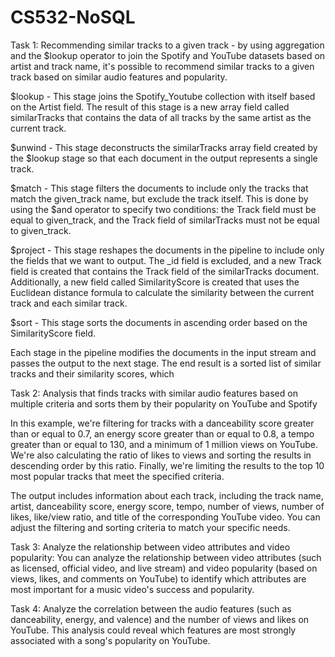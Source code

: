 # CS532-NoSQL

Task 1:
Recommending similar tracks to a given track - by using aggregation and the $lookup operator to join the Spotify and YouTube datasets based on artist and track name, it's possible to recommend similar tracks to a given track based on similar audio features and popularity.

$lookup - This stage joins the Spotify_Youtube collection with itself based on the Artist field. The result of this stage is a new array field called similarTracks that contains the data of all tracks by the same artist as the current track.

$unwind - This stage deconstructs the similarTracks array field created by the $lookup stage so that each document in the output represents a single track.

$match - This stage filters the documents to include only the tracks that match the given_track name, but exclude the track itself. This is done by using the $and operator to specify two conditions: the Track field must be equal to given_track, and the Track field of similarTracks must not be equal to given_track.

$project - This stage reshapes the documents in the pipeline to include only the fields that we want to output. The _id field is excluded, and a new Track field is created that contains the Track field of the similarTracks document. Additionally, a new field called SimilarityScore is created that uses the Euclidean distance formula to calculate the similarity between the current track and each similar track.

$sort - This stage sorts the documents in ascending order based on the SimilarityScore field.

Each stage in the pipeline modifies the documents in the input stream and passes the output to the next stage. The end result is a sorted list of similar tracks and their similarity scores, which

Task 2:
Analysis that finds tracks with similar audio features based on multiple criteria and sorts them by their popularity on YouTube and Spotify

In this example, we're filtering for tracks with a danceability score greater than or equal to 0.7, an energy score greater than or equal to 0.8, a tempo greater than or equal to 130, and a minimum of 1 million views on YouTube. We're also calculating the ratio of likes to views and sorting the results in descending order by this ratio. Finally, we're limiting the results to the top 10 most popular tracks that meet the specified criteria.

The output includes information about each track, including the track name, artist, danceability score, energy score, tempo, number of views, number of likes, like/view ratio, and title of the corresponding YouTube video. You can adjust the filtering and sorting criteria to match your specific needs.

Task 3:
Analyze the relationship between video attributes and video popularity: You can analyze the relationship between video attributes (such as licensed, official video, and live stream) and video popularity (based on views, likes, and comments on YouTube) to identify which attributes are most important for a music video's success and popularity.

Task 4:
Analyze the correlation between the audio features (such as danceability, energy, and valence) and the number of views and likes on YouTube. This analysis could reveal which features are most strongly associated with a song's popularity on YouTube.